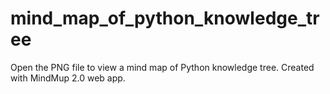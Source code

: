# mind_map_of_python_knowledge_tree
 Open the PNG file to view a mind map of Python knowledge tree. Created with MindMup 2.0 web app.
